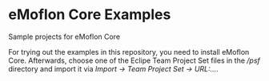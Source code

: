 # eMoflon Core Examples
Sample projects for eMoflon Core

For trying out the examples in this repository, you need to install eMoflon Core.
Afterwards, choose one of the Eclipe Team Project Set files in the */psf* directory and import it via *Import -> Team Project Set -> URL:...*.
